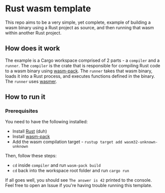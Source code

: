 # Rust wasm template

This repo aims to be a very simple, yet complete, example of building a wasm binary using a Rust project as source, and then running that wasm within another Rust project.

## How does it work

The example is a Cargo workspace comprised of 2 parts - a `compiler` and a `runner`. The `compiler` is the crate that is responsible for compiling Rust code to a wasm binary using [wasm-pack](https://rustwasm.github.io/wasm-pack/). The `runner` takes that wasm binary, loads it into a Rust process, and executes functions defined in the binary. The `runner` uses [wasmer](https://wasmer.io/).

## How to run it

### Prerequisites

You need to have the following installed:
- Install [Rust](https://www.rust-lang.org/tools/install) (duh)
- Install [wasm-pack](https://rustwasm.github.io/wasm-pack/installer/)
- Add the wasm compilation target - `rustup target add wasm32-unknown-unknown`

Then, follow these steps:
- `cd` inside `compiler` and run `wasm-pack build`
- `cd` back into the workspace root folder and run `cargo run`

If all goes well, you should see `The answer is 42` printed to the console. 
Feel free to open an Issue if you're having trouble running this template.
